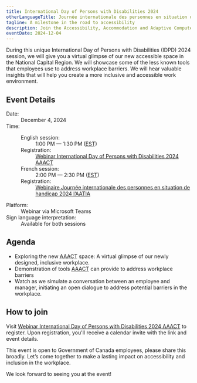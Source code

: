 ```yaml
---
title: International Day of Persons with Disabilities 2024
otherLanguageTitle: Journée internationale des personnes en situation de handicap 2024
tagline: A milestone in the road to accessibility
description: Join the Accessibility, Accommodation and Adaptive Computer Technology (<abbr>AAACT</abbr>) team for an inclusive and engaging virtual event!
eventDate: 2024-12-04
---
```


During this unique International Day of Persons with Disabilities (<abbr>IDPD</abbr>) 2024 session, we will give you a virtual glimpse of our new accessible space in the National Capital Region. We will showcase some of the less known tools that employees use to address workplace barriers. We will hear valuable insights that will help you create a more inclusive and accessible work environment.

## Event Details

<dl>
	<dt>Date:</dt>
	<dd class="mrgn-lft-md">December 4, 2024</dd>
	<dt>Time:</dt>
	<dd class="mrgn-lft-md">
	<dl class="mrgn-lft-lg">
		<dt>English session:</dt>
		<dd class="mrgn-lft-md">1:00 PM &mdash; 1:30 PM (<abbr title="Eastern Standard Time">EST</abbr>)</dd>
		<dt>Registration:</dt>
		<dd class="mrgn-lft-md"><a href="https://events.teams.microsoft.com/event/f22def25-5296-4da5-a847-e9cd7ebdf2e5@d05bc194-94bf-4ad6-ae2e-1db0f2e38f5e">Webinar International Day of Persons with Disabilities 2024 <abbr title="Accessibility, Accommodation and Adaptive Computer Technology">AAACT</abbr></a></dd>
		<dt>French session:</dt>
		<dd class="mrgn-lft-md">2:00 PM &mdash; 2:30 PM (<abbr title="Eastern Standard Time">EST</abbr>)</dd>
		<dt>Registration:</dt>
		<dd class="mrgn-lft-md"><a href="https://events.teams.microsoft.com/event/246697b9-9c03-457e-a155-12c6e37328f7@d05bc194-94bf-4ad6-ae2e-1db0f2e38f5e" lang="fr">Webinaire Journée internationale des personnes en situation de handicap 2024 <abbr title="Accessibilité, adaptation et technologie informatique adaptée">l’AATIA</abbr></a></dd>
	</dl>
	</dd>
	<dt>Platform:</dt>
	<dd class="mrgn-lft-md">Webinar via Microsoft Teams</dd>
	<dt>Sign language interpretation:</dt>
	<dd class="mrgn-lft-md">Available for both sessions</dd>
</dl>

## Agenda

- Exploring the new <abbr title="Accessibility, Accommodation and Adaptive Computer Technology">AAACT</abbr> space: A virtual glimpse of our newly designed, inclusive workplace.
- Demonstration of tools <abbr title="Accessibility, Accommodation and Adaptive Computer Technology">AAACT</abbr> can provide to address workplace barriers
- Watch as we simulate a conversation between an employee and manager, initiating an open dialogue to address potential barriers in the workplace.

## How to join

Visit [Webinar International Day of Persons with Disabilities 2024 <abbr title="Accessibility, Accommodation and Adaptive Computer Technology">AAACT</abbr>](https://events.teams.microsoft.com/event/f22def25-5296-4da5-a847-e9cd7ebdf2e5@d05bc194-94bf-4ad6-ae2e-1db0f2e38f5e) to register. Upon registration, you'll receive a calendar invite with the link and event details.

This event is open to Government of Canada employees, please share this broadly. Let’s come together to make a lasting impact on accessibility and inclusion in the workplace.

We look forward to seeing you at the event!
